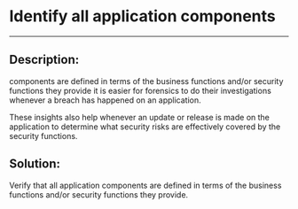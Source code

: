 # Identify all application components
-------

## Description:

components are defined in terms of the business functions and/or security functions they provide
it is easier for forensics to do their investigations whenever a breach has happened on an application.

These insights also help whenever an update or release is made on the application to determine what security
risks are effectively covered by the security functions. 

## Solution:

Verify that all application components are defined in terms of the business functions
and/or security functions they provide.
